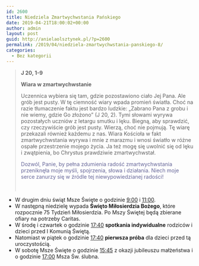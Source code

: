 ```yaml
---
id: 2600
title: Niedziela Zmartwychwstania Pańskiego
date: 2019-04-21T18:00:02+00:00
author: admin
layout: post
guid: http://anielaolsztynek.pl/?p=2600
permalink: /2019/04/niedziela-zmartwychwstania-panskiego-8/
categories:
  - Bez kategorii
---
```

> **J 20, 1-9**
> 
> **Wiara w zmartwychwstanie**
> 
> Uczennica wybiera się tam, gdzie pozostawiono ciało Jej Pana. Ale grób jest pusty. W tę ciemność wiary wpada promień światła. Choć na razie tłumaczenie faktu jest bardzo ludzkie: &#8222;Zabrano Pana z grobu i nie wiemy, gdzie Go złożono&#8221; (J 20, 2). Tymi słowami wyrywa pozostałych uczniów z letargu smutku i lęku. Biegną, aby sprawdzić, czy rzeczywiście grób jest pusty. Wierzą, choć nie pojmują. Tę wiarę przekazali również każdemu z nas. Wiara Kościoła w fakt zmartwychwstania wyrywa i mnie z marazmu i wnosi światło w różne ospałe przestrzenie mojego życia. Ja też mogę się uwolnić się od lęku i zwątpienia, bo Chrystus prawdziwie zmartwychwstał.
> 
> <span style="color: #666699;">Dozwól, Panie, by pełna zdumienia radość zmartwychwstania przeniknęła moje myśli, spojrzenia, słowa i działania. Niech moje serce zanurzy się w źródle tej niewypowiedzianej radości!</span>
> 
> &nbsp;

  * W drugim dniu świąt Msze Święte o godzinie <span style="text-decoration: underline;">9:00</span> i <span style="text-decoration: underline;">11:00</span>.
  * W następną niedzielę wypada **Święto Miłosierdzia Bożego**, które rozpocznie 75 Tydzień Miłosierdzia. Po Mszy Świętej będą zbierane ofiary na potrzeby Caritas.
  * W środę i czwartek o godzinie <span style="text-decoration: underline;">17:40</span> **spotkania indywidualne** rodziców i dzieci przed I Komunią Świętą.
  * Natomiast w piątek o godzinie <span style="text-decoration: underline;">17:40</span> **pierwsza próba** dla dzieci przed tą uroczystością.
  * W sobotę Msze Święte o godzinie <span style="text-decoration: underline;">15:45</span> z okazji jubileuszu małżeństwa i o godzinie <span style="text-decoration: underline;">17:00</span> Msza Św. ślubna.